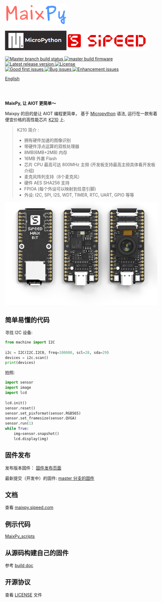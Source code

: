 <img width=205 src="assets/image/maixpy.png">


<br />
<br />



<div class="title_pic">
    <img src="assets/image/micropython.png"><img src="assets/image/icon_sipeed2.png"  height="60">
</div>

<br />


<a href="https://travis-ci.org/sipeed/MaixPy">
    <img src="https://travis-ci.org/sipeed/MaixPy.svg?branch=master" alt="Master branch build status" />
</a>
<a href="http://dl.sipeed.com/MAIX/MaixPy/release/master/">
    <img src="https://img.shields.io/badge/build-master-ff69b4.svg" alt="master build firmware" />
</a>
<a href="https://github.com/sipeed/MaixPy/releases">
    <img src="https://img.shields.io/github/release/sipeed/maixpy.svg" alt="Latest release version" />
</a>
<a href="https://github.com/sipeed/MaixPy/blob/master/LICENSE.md">
    <img src="https://img.shields.io/badge/license-Apache%20v2.0-orange.svg" alt="License" />
</a>

<br />

<a href="https://github.com/sipeed/MaixPy/issues?utf8=%E2%9C%93&q=is%3Aissue+label%3A%22good+first+issue%22">
    <img src="https://img.shields.io/github/issues/sipeed/maixpy/good%20first%20issue.svg" alt="Good first issues" />
</a>
<a href="https://github.com/sipeed/MaixPy/issues?q=is%3Aopen+is%3Aissue+label%3Abug">
    <img src="https://img.shields.io/github/issues/sipeed/maixpy/bug.svg" alt="Bug issues" />
</a>
<a href="https://github.com/sipeed/MaixPy/issues?q=is%3Aissue+is%3Aopen+label%3Aenhancement">
    <img src="https://img.shields.io/github/issues/sipeed/maixpy/enhancement.svg" alt="Enhancement issues" />
</a>


<br />

[English](README.md)

<br />
<br />

**MaixPy, 让 AIOT 更简单～**

Maixpy 的目的是让 AIOT 编程更简单， 基于 [Micropython](http://www.micropython.org) 语法, 运行在一款有着便宜价格的高性能芯片 [K210](https://kendryte.com) 上.
> K210 简介 : 
> * 拥有硬件加速的图像识别
> * 带硬件浮点运算的双核处理器
> * 8MB(6MB+2MB) 内存
> * 16MB 外置 Flash
> * 芯片 CPU 最高可达 800MHz 主频 (开发板支持最高主频具体看开发板介绍)
> * 麦克风阵列支持（8个麦克风）
> * 硬件 AES SHA256 支持
> * FPIOA (每个外设可以映射到任意引脚)
> * 外设: I2C, SPI, I2S, WDT, TIMER, RTC, UART, GPIO 等等

![](assets/image/maix_bit.png)

## 简单易懂的代码

寻找 I2C 设备:

```python
from machine import I2C

i2c = I2C(I2C.I2C0, freq=100000, scl=28, sda=29)
devices = i2c.scan()
print(devices)
```

拍照:

```python
import sensor
import image
import lcd

lcd.init()
sensor.reset()
sensor.set_pixformat(sensor.RGB565)
sensor.set_framesize(sensor.QVGA)
sensor.run(1)
while True:
    img=sensor.snapshot()
    lcd.display(img)
```

## 固件发布

发布版本固件： [固件发布页面](https://github.com/sipeed/MaixPy/releases)

最新提交（开发中）的固件: [master 分支的固件](http://dl.sipeed.com/MAIX/MaixPy/release/master/)

## 文档

查看 [maixpy.sipeed.com](https://maixpy.sipeed.com)

## 例示代码

[MaixPy_scripts](https://github.com/sipeed/MaixPy_scripts)

## 从源码构建自己的固件

参考 [build doc](ports/k210-freertos/README.md)

## 开源协议

查看 [LICENSE](LICENSE.md) 文件



